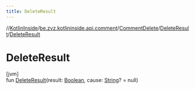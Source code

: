 ```yaml
---
title: DeleteResult
---
```

//[KotlinInside](../../../../index.html)/[be.zvz.kotlininside.api.comment](../../index.html)/[CommentDelete](../index.html)/[DeleteResult](index.html)/[DeleteResult](-delete-result.html)



# DeleteResult



[jvm]\
fun [DeleteResult](-delete-result.html)(result: [Boolean](https://kotlinlang.org/api/latest/jvm/stdlib/kotlin/-boolean/index.html), cause: [String](https://kotlinlang.org/api/latest/jvm/stdlib/kotlin/-string/index.html)? = null)




